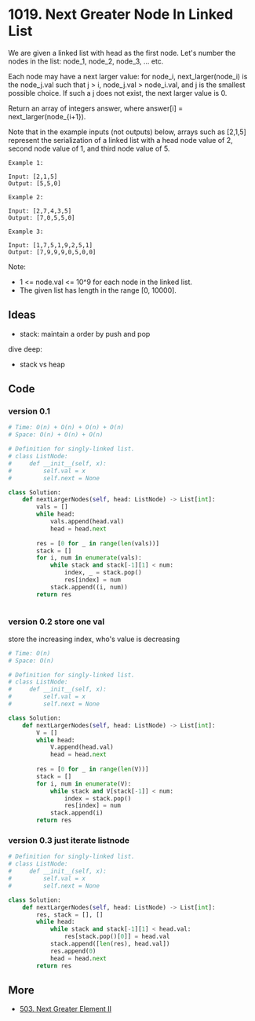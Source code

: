 # 1019. Next Greater Node In Linked List


We are given a linked list with head as the first node.  Let's number the nodes in the list: node_1, node_2, node_3, ... etc.

Each node may have a next larger value: for node_i, next_larger(node_i) is the node_j.val such that j > i, node_j.val > node_i.val, and j is the smallest possible choice.  If such a j does not exist, the next larger value is 0.

Return an array of integers answer, where answer[i] = next_larger(node_{i+1}).

Note that in the example inputs (not outputs) below, arrays such as [2,1,5] represent the serialization of a linked list with a head node value of 2, second node value of 1, and third node value of 5.

 
```
Example 1:

Input: [2,1,5]
Output: [5,5,0]
```

```
Example 2:

Input: [2,7,4,3,5]
Output: [7,0,5,5,0]
```

```
Example 3:

Input: [1,7,5,1,9,2,5,1]
Output: [7,9,9,9,0,5,0,0]
``` 

Note:

* 1 <= node.val <= 10^9 for each node in the linked list.
* The given list has length in the range [0, 10000]. 

## Ideas 

- stack: maintain a order by push and pop 

dive deep:

- stack vs heap

## Code 

### version 0.1

``` python
# Time: O(n) + O(n) + O(n) + O(n)
# Space: O(n) + O(n) + O(n)

# Definition for singly-linked list.
# class ListNode:
#     def __init__(self, x):
#         self.val = x
#         self.next = None

class Solution:
    def nextLargerNodes(self, head: ListNode) -> List[int]:
        vals = []
        while head:
            vals.append(head.val)
            head = head.next 
        
        res = [0 for _ in range(len(vals))]
        stack = []
        for i, num in enumerate(vals):
            while stack and stack[-1][1] < num:
                index, _ = stack.pop()
                res[index] = num
            stack.append((i, num))
        return res 
                
```

### version 0.2 store one val

store the increasing index, who's value is decreasing

``` python
# Time: O(n)
# Space: O(n)

# Definition for singly-linked list.
# class ListNode:
#     def __init__(self, x):
#         self.val = x
#         self.next = None

class Solution:
    def nextLargerNodes(self, head: ListNode) -> List[int]:
        V = []
        while head:
            V.append(head.val)
            head = head.next 
        
        res = [0 for _ in range(len(V))]
        stack = []
        for i, num in enumerate(V):
            while stack and V[stack[-1]] < num:
                index = stack.pop()
                res[index] = num
            stack.append(i)
        return res 
```

### version 0.3 just iterate listnode

``` python
# Definition for singly-linked list.
# class ListNode:
#     def __init__(self, x):
#         self.val = x
#         self.next = None

class Solution:
    def nextLargerNodes(self, head: ListNode) -> List[int]:        
        res, stack = [], []
        while head:
            while stack and stack[-1][1] < head.val:
                res[stack.pop()[0]] = head.val
            stack.append([len(res), head.val])
            res.append(0)
            head = head.next
        return res
```

## More 

- [503. Next Greater Element II](https://leetcode.com/problems/next-greater-element-ii/)